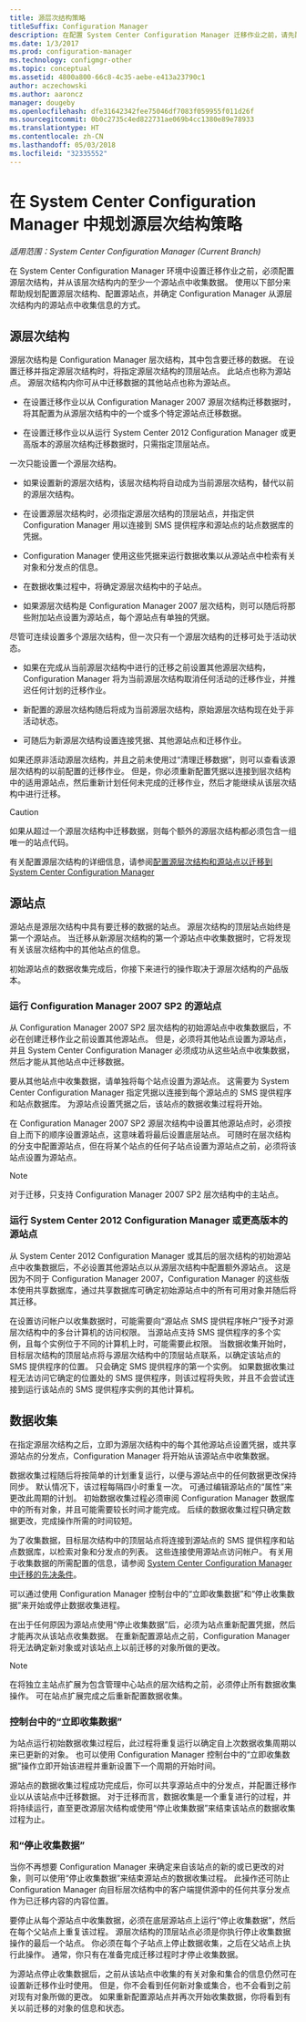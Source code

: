 ```yaml
---
title: 源层次结构策略
titleSuffix: Configuration Manager
description: 在配置 System Center Configuration Manager 迁移作业之前，请先配置源层次结构并从源站点中收集数据。
ms.date: 1/3/2017
ms.prod: configuration-manager
ms.technology: configmgr-other
ms.topic: conceptual
ms.assetid: 4800a800-66c8-4c35-aebe-e413a23790c1
author: aczechowski
ms.author: aaroncz
manager: dougeby
ms.openlocfilehash: dfe31642342fee75046df7083f059955f011d26f
ms.sourcegitcommit: 0b0c2735c4ed822731ae069b4cc1380e89e78933
ms.translationtype: HT
ms.contentlocale: zh-CN
ms.lasthandoff: 05/03/2018
ms.locfileid: "32335552"
---
```

# <a name="plan-a-source-hierarchy-strategy-in-system-center-configuration-manager"></a>在 System Center Configuration Manager 中规划源层次结构策略

*适用范围：System Center Configuration Manager (Current Branch)*

在 System Center Configuration Manager 环境中设置迁移作业之前，必须配置源层次结构，并从该层次结构内的至少一个源站点中收集数据。 使用以下部分来帮助规划配置源层次结构、配置源站点，并确定 Configuration Manager 从源层次结构内的源站点中收集信息的方式。 

##  <a name="BKMK_Source_Hierarchies"></a> 源层次结构  
源层次结构是 Configuration Manager 层次结构，其中包含要迁移的数据。 在设置迁移并指定源层次结构时，将指定源层次结构的顶层站点。 此站点也称为源站点。 源层次结构内你可从中迁移数据的其他站点也称为源站点。  

-   在设置迁移作业以从 Configuration Manager 2007 源层次结构迁移数据时，将其配置为从源层次结构中的一个或多个特定源站点迁移数据。  

-   在设置迁移作业以从运行 System Center 2012 Configuration Manager 或更高版本的源层次结构迁移数据时，只需指定顶层站点。  

一次只能设置一个源层次结构。  

-   如果设置新的源层次结构，该层次结构将自动成为当前源层次结构，替代以前的源层次结构。  

-   在设置源层次结构时，必须指定源层次结构的顶层站点，并指定供 Configuration Manager 用以连接到 SMS 提供程序和源站点的站点数据库的凭据。  

-   Configuration Manager 使用这些凭据来运行数据收集以从源站点中检索有关对象和分发点的信息。  

-   在数据收集过程中，将确定源层次结构中的子站点。  

-   如果源层次结构是 Configuration Manager 2007 层次结构，则可以随后将那些附加站点设置为源站点，每个源站点有单独的凭据。  

尽管可连续设置多个源层次结构，但一次只有一个源层次结构的迁移可处于活动状态。  

-   如果在完成从当前源层次结构中进行的迁移之前设置其他源层次结构，Configuration Manager 将为当前源层次结构取消任何活动的迁移作业，并推迟任何计划的迁移作业。  

-   新配置的源层次结构随后将成为当前源层次结构，原始源层次结构现在处于非活动状态。  

-   可随后为新源层次结构设置连接凭据、其他源站点和迁移作业。  

如果还原非活动源层次结构，并且之前未使用过“清理迁移数据”，则可以查看该源层次结构的以前配置的迁移作业。 但是，你必须重新配置凭据以连接到层次结构中的适用源站点，然后重新计划任何未完成的迁移作业，然后才能继续从该层次结构中进行迁移。  

> [!CAUTION]  
>  如果从超过一个源层次结构中迁移数据，则每个额外的源层次结构都必须包含一组唯一的站点代码。  

有关配置源层次结构的详细信息，请参阅[配置源层次结构和源站点以迁移到 System Center Configuration Manager](../../core/migration/configuring-source-hierarchies-and-source-sites-for-migration.md)  

##  <a name="BKMK_Source_Sites"></a> 源站点  
 源站点是源层次结构中具有要迁移的数据的站点。 源层次结构的顶层站点始终是第一个源站点。 当迁移从新源层次结构的第一个源站点中收集数据时，它将发现有关该层次结构中的其他站点的信息。  

 初始源站点的数据收集完成后，你接下来进行的操作取决于源层次结构的产品版本。  

### <a name="source-sites-that-run-configuration-manager-2007-sp2"></a>运行 Configuration Manager 2007 SP2 的源站点  
 从 Configuration Manager 2007 SP2 层次结构的初始源站点中收集数据后，不必在创建迁移作业之前设置其他源站点。 但是，必须将其他站点设置为源站点，并且 System Center Configuration Manager 必须成功从这些站点中收集数据，然后才能从其他站点中迁移数据。  

 要从其他站点中收集数据，请单独将每个站点设置为源站点。 这需要为 System Center Configuration Manager 指定凭据以连接到每个源站点的 SMS 提供程序和站点数据库。 为源站点设置凭据之后，该站点的数据收集过程将开始。  

 在 Configuration Manager 2007 SP2 源层次结构中设置其他源站点时，必须按自上而下的顺序设置源站点，这意味着将最后设置底层站点。 可随时在层次结构的分支中配置源站点，但在将某个站点的任何子站点设置为源站点之前，必须将该站点设置为源站点。  

> [!NOTE]  
>  对于迁移，只支持 Configuration Manager 2007 SP2 层次结构中的主站点。  

### <a name="source-sites-that-run-system-center-2012-configuration-manager-or-later"></a>运行 System Center 2012 Configuration Manager 或更高版本的源站点  
 从 System Center 2012 Configuration Manager 或其后的层次结构的初始源站点中收集数据后，不必设置其他源站点以从源层次结构中配置额外源站点。 这是因为不同于 Configuration Manager 2007，Configuration Manager 的这些版本使用共享数据库，通过共享数据库可确定初始源站点中的所有可用对象并随后将其迁移。  

 在设置访问帐户以收集数据时，可能需要向“源站点 SMS 提供程序帐户”授予对源层次结构中的多台计算机的访问权限。 当源站点支持 SMS 提供程序的多个实例，且每个实例位于不同的计算机上时，可能需要此权限。 当数据收集开始时，目标层次结构的顶层站点将与源层次结构中的顶层站点联系，以确定该站点的 SMS 提供程序的位置。 只会确定 SMS 提供程序的第一个实例。 如果数据收集过程无法访问它确定的位置处的 SMS 提供程序，则该过程将失败，并且不会尝试连接到运行该站点的 SMS 提供程序实例的其他计算机。  

##  <a name="BKMK_Data_Gathering"></a> 数据收集  
 在指定源层次结构之后，立即为源层次结构中的每个其他源站点设置凭据，或共享源站点的分发点，Configuration Manager 将开始从该源站点中收集数据。  

 数据收集过程随后将按简单的计划重复运行，以便与源站点中的任何数据更改保持同步。 默认情况下，该过程每隔四小时重复一次。 可通过编辑源站点的“属性”来更改此周期的计划。 初始数据收集过程必须审阅 Configuration Manager 数据库中的所有对象，并且可能需要较长时间才能完成。 后续的数据收集过程只确定数据更改，完成操作所需的时间较短。  

 为了收集数据，目标层次结构中的顶层站点将连接到源站点的 SMS 提供程序和站点数据库，以检索对象和分发点的列表。 这些连接使用源站点访问帐户。 有关用于收集数据的所需配置的信息，请参阅 [System Center Configuration Manager 中迁移的先决条件](../../core/migration/prerequisites-for-migration.md)。  

 可以通过使用 Configuration Manager 控制台中的“立即收集数据”和“停止收集数据”来开始或停止数据收集进程。  

 在出于任何原因为源站点使用“停止收集数据”后，必须为站点重新配置凭据，然后才能再次从该站点收集数据。 在重新配置源站点之前，Configuration Manager 将无法确定新对象或对该站点上以前迁移的对象所做的更改。  

> [!NOTE]  
>  在将独立主站点扩展为包含管理中心站点的层次结构之前，必须停止所有数据收集操作。 可在站点扩展完成之后重新配置数据收集。  

### <a name="gather-data-now"></a>控制台中的“立即收集数据”  
 为站点运行初始数据收集过程后，此过程将重复运行以确定自上次数据收集周期以来已更新的对象。 也可以使用 Configuration Manager 控制台中的“立即收集数据”操作立即开始该进程并重新设置下一个周期的开始时间。  

 源站点的数据收集过程成功完成后，你可以共享源站点中的分发点，并配置迁移作业以从该站点中迁移数据。 对于迁移而言，数据收集是一个重复进行的过程，并将持续运行，直至更改源层次结构或使用“停止收集数据”来结束该站点的数据收集过程为止。  

### <a name="stop-gathering-data"></a>和“停止收集数据”  
 当你不再想要 Configuration Manager 来确定来自该站点的新的或已更改的对象，则可以使用“停止收集数据”来结束源站点的数据收集过程。 此操作还可防止 Configuration Manager 向目标层次结构中的客户端提供源中的任何共享分发点作为已迁移内容的内容位置。  

 要停止从每个源站点中收集数据，必须在底层源站点上运行“停止收集数据”，然后在每个父站点上重复该过程。 源层次结构的顶层站点必须是你执行停止收集数据操作的最后一个站点。 你必须在每个子站点上停止数据收集，之后在父站点上执行此操作。 通常，你只有在准备完成迁移过程时才停止收集数据。  

 为源站点停止收集数据后，之前从该站点中收集的有关对象和集合的信息仍然可在设置新迁移作业时使用。 但是，你不会看到任何新对象或集合，也不会看到之前对现有对象所做的更改。 如果重新配置源站点并再次开始收集数据，你将看到有关以前迁移的对象的信息和状态。  
